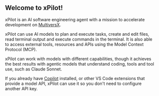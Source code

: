 
## Welcome to xPilot!

xPilot is an AI software engineering agent with a mission to accelerate development on [MultiversX](https://www.multiversx.com).

xPilot can use AI models to plan and execute tasks, create and edit files, read terminal output and execute commands in the terminal. It is also able to access external tools, resources and APIs using the Model Context Protocol (MCP).

xPilot can work with models with different capabilities, though it achieves the best results with agentic models that understand coding, tools and tool use, such as Claude Sonnet.

If you already have [Copilot](https://github.com/settings/copilot) installed, or other VS Code extensions that provide a model API, xPilot can use it so you don't need to configure another API key.

